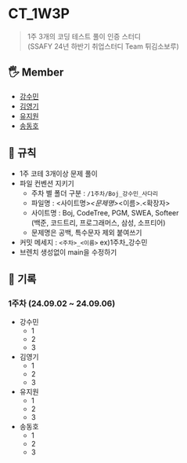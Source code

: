 # CT_1W3P
> 1주 3개의 코딩 테스트 풀이 인증 스터디  
> (SSAFY 24년 하반기 취업스터디 Team 튀김소보루)

## 🖐 Member  
- [강수민](https://github.com/Jade-Good)
- [김영기](https://github.com/park-yeong-ki)
- [유지원](https://github.com/jiwoni1)
- [송동호](https://github.com/songdongho123)

## 👀 규칙
- 1주 코테 3개이상 문제 풀이
- 파일 컨벤션 지키기
    - 주차 별 폴더 구분 : `/1주차/Boj_강수민_사다리`
    - 파일명 : <사이트명>_<문제명>_<이름>.<확장자>
    - 사이트명 : Boj, CodeTree, PGM, SWEA, Softeer  
      (백준, 코드트리, 프로그래머스, 삼성, 소프티어)
    - 문제명은 공백, 특수문자 제외 붙여쓰기
- 커밋 메세지 : `<주차>_<이름>`  ex)1주차_강수민
- 브렌치 생성없이 main을 수정하기

## 🌱 기록
### 1주차 (24.09.02 ~ 24.09.06)
- 강수민
    - 1
    - 2
    - 3
- 김영기
    - 1
    - 2
    - 3
- 유지원
    - 1
    - 2
    - 3
- 송동호
    - 1
    - 2
    - 3